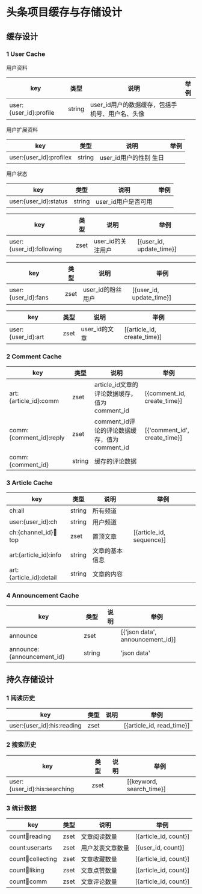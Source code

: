 # 头条项目缓存与存储设计

## 缓存设计

### 1 User Cache

用户资料

| key                    | 类型   | 说明                                            | 举例 |
| ---------------------- | ------ | ----------------------------------------------- | ---- |
| user:{user_id}:profile | string | user_id用户的数据缓存，包括手机号、用户名、头像 |      |

用户扩展资料 

| key                     | 类型   | 说明                   | 举例 |
| ----------------------- | ------ | ---------------------- | ---- |
| user:{user_id}:profilex | string | user_id用户的性别 生日 |      |

用户状态

| key                   | 类型   | 说明                | 举例 |
| --------------------- | ------ | ------------------- | ---- |
| user:{user_id}:status | string | user_id用户是否可用 |      |


| key                      | 类型 | 说明                   | 举例                     |
| ------------------------ | ---- | ---------------------- | ------------------------ |
| user:{user_id}:following | zset | user_id的关注用户      | [{user_id, update_time}] |

| key                 | 类型 | 说明                   | 举例                     |
| ------------------- | ---- | ---------------------- | ------------------------ |
| user:{user_id}:fans | zset | user_id的粉丝用户      | [{user_id, update_time}] |

| key                | 类型 | 说明                   | 举例                        |
| ------------------ | ---- | ---------------------- | --------------------------- |
| user:{user_id}:art | zset | user_id的文章          | [{article_id, create_time}] |

### 2 Comment Cache

| key                     | 类型   | 说明                                         | 举例                           |
| ----------------------- | ------ | -------------------------------------------- | ------------------------------ |
| art:{article_id}:comm   | zset   | article_id文章的评论数据缓存，值为comment_id | [{comment_id,  create_time}]   |
| comm:{comment_id}:reply | zset   | comment_id评论的评论数据缓存，值为comment_id | [{'comment_id',  create_time}] |
| comm:{comment_id}       | string | 缓存的评论数据                               |                                |

### 3 Article Cache

| key                     | 类型   | 说明           | 举例                     |
| ----------------------- | ------ | -------------- | ------------------------ |
| ch:all                  | string | 所有频道       |                          |
| user:{user_id}:ch       | string | 用户频道       |                          |
| ch:{channel_id}:art:top | zset   | 置顶文章       | [{article_id, sequence}] |
| art:{article_id}:info   | string | 文章的基本信息 |                          |
| art:{article_id}:detail | string | 文章的内容     |                          |

### 4 Announcement Cache

| key                        | 类型   | 说明 | 举例                             |
| -------------------------- | ------ | ---- | -------------------------------- |
| announce                   | zset   |      | [{'json data', announcement_id}] |
| announce:{announcement_id} | string |      | 'json data'                      |

## 持久存储设计

### 1 阅读历史

| key                        | 类型 | 说明 | 举例                       |
| -------------------------- | ---- | ---- | -------------------------- |
| user:{user_id}:his:reading | zset |      | [{article_id,  read_time}] |

### 2 搜索历史

| key                          | 类型 | 说明 | 举例                      |
| ---------------------------- | ---- | ---- | ------------------------- |
| user:{user_id}:his:searching | zset |      | [{keyword,  search_time}] |

### 3 统计数据

| key                  | 类型 | 说明             | 举例                   |
| -------------------- | ---- | ---------------- | ---------------------- |
| count:art:reading    | zset | 文章阅读数量     | [{article_id,  count}] |
| count:user:arts      | zset | 用户发表文章数量 | [{user_id,  count}]    |
| count:art:collecting | zset | 文章收藏数量     | [{article_id,  count}] |
| count:art:liking     | zset | 文章点赞数量     | [{article_id,  count}] |
| count:art:comm       | zset | 文章评论数量     | [{article_id,  count}] |


